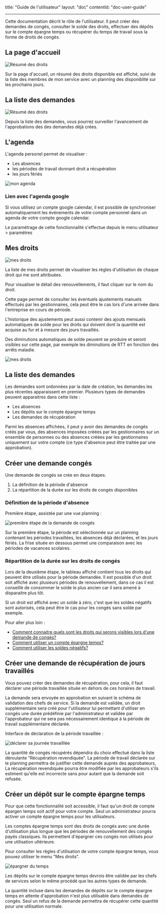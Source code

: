 title: "Guide de l'utilisateur"
layout: "doc"
contentId: "doc-user-guide"

---

Cette documentation décrit le rôle de l'utilisateur. Il peut créer des demandes de congés, consulter le solde des droits, effectuer des dépôts sur le compte épargne temps ou récupérer du temps de travail sous la forme de droits de congés.

<!-- more -->


## La page d'accueil

![Résumé des droits](images/account-home.png)

Sur la page d'accueil, un résumé des droits disponible est affiché, suivi de la liste des membres de mon service avec un planning des disponiblité sur les prochains jours.


## La liste des demandes


![Résumé des droits](images/account-requests.png)

Depuis la liste des demandes, vous pourrez surveiller l'avancement de l'approbations des des demandes déjà crées.

## L'agenda

L'agenda personel permet de visualiser :

* Les absences
* les périodes de travail donnant droit a récupération
* les jours fériés

![mon agenda](images/account-calendar.png)


### Lien avec l'agenda google

Si vous utilisez un compte google calendar, il est possible de synchroniser automatiquement les événements de votre compte personnel dans un agenda de votre compte google calendar.

Le paramétrage de cette fonctionnalité s'effectue depuis le menu utilisateur > paramètres

## Mes droits

![mes droits](images/account-rights.png)

La liste de mes droits permet de visualiser les règles d'utilisation de chaque droit qui me sont attribuées.

Pour visualiser le détail des renouvellements, il faut cliquer sur le nom du droit.

Cette page permet de consulter les éventuels ajustements manuels effectués par les gestionnaires, cela peut être le cas lors d'une arrivée dans l'entreprise en cours de période.

L'historique des ajustements peut aussi contenir des ajouts mensuels automatiques de solde pour les droits qui doivent dont la quantité est acquise au fur et à mesure des jours travaillés.

Des diminutions automatiques de solde peuvent se produire et seront visibles sur cette page, par exemple les diminutions de RTT en fonction des arrêts maladie.

![mes droits](images/account-annual-leave.png)


## La liste des demandes

Les demandes sont ordonnées par la date de création, les demandes les plus récentes apparaissent en premier. Plusieurs types de demandes peuvent apparaitres dans cette liste :

* Les absences
* Les dépôts sur le compte épargne temps
* Les demandes de récupération

Parmi les absences affichées, il peut y avoir des demandes de congés créés par vous, des absences imposées créées par les gestionnaires sur un ensemble de personnes ou des absences créées par les gestionnaires uniquement sur votre compte (ce type d'absence peut être traitée par une approbation).

## Créer une demande congés

Une demande de congés se crée en deux étapes.

1. La définition de la période d'absence
2. La répartition de la durée sur les droits de congés disponibles

### Définition de la période d'absence

Première étape, assistée par une vue planning :

![première étape de la demande de congés](images/account-absence-create.png)

Sur la première étape, la période est sélectionnée sur un planning contenant les périodes travaillées, les absences déjà déclarées, et les jours fériés. La frise située en dessous permet une comparaison avec les périodes de vacances scolaires.


### Répartition de la durée sur les droits de congés

Lors de la deuxième étape, le tableau affiché contient tous les droits qui peuvent être utilisés pour la période demandée. Il est possible d'un droit soit affiché avec plusieurs périodes de renouvellement, dans ce cas il est conseillé de consommer le solde le plus ancien car il sera amené à disparaitre plus tôt.

Si un droit est affiché avec un solde à zéro, c'est que les soldes négatifs sont autorisés, cela peut être le cas pour les congés sans solde par exemple.

Pour aller plus loin :

* [Comment connaitre quels sont les droits qui serons visibles lors d'une demande de congés?](011-questions-reponses.html#comment-connaitre-quels-sont-les-droits-qui-serons-visibles-lors-dune-demande-de-conges)
* [Comment utiliser un compte épargne temps?](011-questions-reponses.html#comment-utiliser-un-compte-epargne-temps)
* [Comment utiliser les soldes négatifs?](011-questions-reponses.html#comment-utiliser-les-soldes-negatifs)



## Créer une demande de récupération de jours travaillés

Vous pouvez créer des demandes de récupération, pour cela, il faut déclarer une période travaillée située en dehors de ces horaires de travail.

La demande sera envoyée en approbation en suivant le schéma de validation des chefs de service. Si la demande est validée, un droit supplémentaire sera créé pour l'utilisateur lui permettant d'utiliser en congés une durée prédéfinie par l'administrateur et validée par l'approbateur qui ne sera pas nécessairement identique à la période de travail supplémentaire déclarée.

Interface de déclaration de la période travaillée :

![déclarer sa journée travailllée](images/account-workperiod-recover-create.png)

La quantité de congés récupérés dépendra du choix effectué dans la liste déroulante "Récupération revendiquée". La période de travail déclarée sur le planning permettra de justifier cette demande auprès des approbateurs, La récupération revendiquée pourra être modifiée par les approbateurs s'ils estiment qu'elle est incorrecte sans pour autant que la demande soit refusée.




## Créer un dépôt sur le compte épargne temps

Pour que cette fonctionnalité soit accessible, il faut qu'un droit de compte épargen temps soit actif pour votre compte. Seul un administrateur pourra activer un compte épargne temps pour les utilisateurs.

Les comptes épargne temps sont des droits de congés avec une durée d'utilisation plus longue que les périodes de renouvellement des congés payés classiques. Ils permettent d'épargner ces congés non utilisés pour une utilisation ultérieure.

Pour consulter les règles d'utilisation de votre compte épargne temps, vous pouvez utiliser le menu "Mes droits".

![épargner du temps](images/account-time-saving-deposit-create.png)

Les dépôts sur le compte épargne temps devrois être validée par les chefs de services selon le même procédé que les autres types de demande.

La quantité incluse dans les demandes de dépôts sur le compte épargne temps en attente d'approbation n'est plus utilisable dans demandes de congés. Seul un refus de la demande permettra de récupérer cette quantité pour une utilisation normale.
